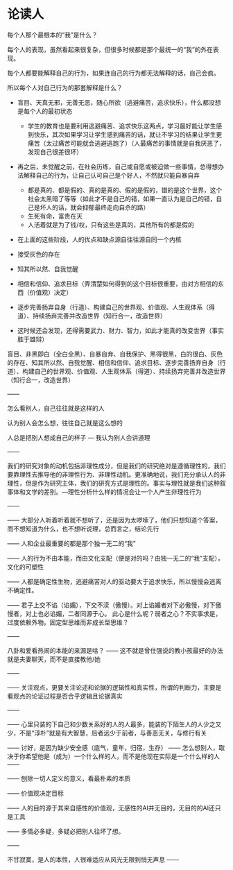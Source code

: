 # 论读人

每个人那个最根本的“我”是什么？

每个人的表现，虽然看起来很复杂，但很多时候都是那个最统一的“我”的外在表现。

每个人都要能解释自己的行为，如果连自己的行为都无法解释的话，自己会疯。

所以每个人对自己行为的那套解释是什么？

- 盲目、天真无邪，无善无恶，随心所欲（逃避痛苦，追求快乐），什么都没想是每个人的最初状态
  - 学生的教育也是要利用逃避痛苦、追求快乐这两点，学习最好能让学生感到快乐，其次如果学习让学生感到痛苦的话，就让不学习的结果让学生更痛苦（太过痛苦可能就会逃避逃跑了）（人最痛苦的事情就是自我厌恶了，发现自己很差很坏）

- 再之后，未觉醒之前，在社会历练，自己或自愿或被迫做一些事情，总得想办法解释自己的行为，让自己认可自己是个好人，不然就只能自暴自弃
  - 都是真的、都是假的、真的是真的、假的是假的，错的是这个世界，这个社会太黑暗了等等（如此才不是自己的错，如果一直认为是自己的错，自己是坏人的话，就会抑郁最终走向自杀的路）
  - 生死有命，富贵在天
  - 人活着就是为了钱/权，只有这些是真的，其他所有的都是假的
- 在上面的这些阶段，人的优点和缺点源自往往源自同一个内核
- 接受灰色的存在
- 知其所以然、自我觉醒
- 相信和信仰、追求目标（弄清楚如何得到的这个目标很重要，由对方相信的东西（价值观）决定）
- 逐步完善扬弃自身（行道）、构建自己的世界观、价值观、人生观体系（得道）、持续扬弃完善并改造世界（知行合一，改造世界）
- 这时候还会发现，还得需要武力、财力、智力，如此才能真的改变世界（事实胜于雄辩）



盲目、非黑即白（全白全黑）、自暴自弃、自我保护、黑得很黑，白的很白、灰色的存在、知其所以然、自我觉醒、相信和信仰、追求目标、逐步完善扬弃自身（行道）、构建自己的世界观、价值观、人生观体系（得道）、持续扬弃完善并改造世界（知行合一，改造世界）

——

怎么看别人，自己往往就是这样的人

认为别人会怎么想，往往自己就是这么想的

人总是把别人想成自己的样子 — 我认为别人会讲道理

——

我们的研究对象的动机包括非理性成分，但是我们的研究绝对是遵循理性的，我们要靠理性去推导他的非理性行为、非理性动机。更准确地说，我们充分承认人的非理性，但是作为研究主体，我们的研究方式是理性的。事实与理性就是我们这种叙事体和文学的差别。—理性分析什么样的情况会让一个人产生非理性行为

——

——
大部分人听着听着就不想听了，还是因为太啰嗦了，他们只想知道个答案，而不想知道为什么，也不想听说理，总而言之，结论先行

——
人和企业最重要的都是那个独一无二的“我”

——
人的行为不由本能，而由文化支配（便是对的吗？由独一无二的“我”支配），文化的可塑性

——
人都是确定性生物，逃避痛苦对人的驱动要大于追求快乐，所以慢慢会逃离不确定性。

——
君子上交不谄（谄媚），下交不渎（傲慢）。对上谄媚者对下必傲慢，对下傲慢者，对上也必谄媚，二者同源于心。
此心是什么呢？弱者之心？不实事求是，过度依赖外物。固定型思维而非成长型思维？

——

八卦和爱看热闹的本能的来源是啥？
——
这不就是曾仕强说的教小孩最好的办法就是夫妻聊天，而不是直接教他/她

——

——
关注观点，更要关注论述和论据的逻辑性和真实性，所谓的判断力，主要是看观点的论证过程是否合乎逻辑且论据真实

——

——
心里只装的下自己和少数关系好的人的人最多，能装的下陌生人的人少之又少，不是“淳朴”就是有大智慧，后者远少于前者，与善恶无关，与修行有关

——
讨好，是因为缺少安全感（底气，童年，归宿，生存）
——
怎么想别人，取决于你希望他是（成为）一个什么样的人，而不是他现在实际是一个什么样的人
——

——
刨除一切人定义的意义，看最朴素的本质

——
价值观决定目标

——
人的目的源于其来自感性的价值观，无感性的AI并无目的，无目的的AI还只是工具

——
多情必多疑，多疑必把别人往坏了想。

——

不甘寂寞，是人的本性，人很难适应从风光无限到悄无声息
——
